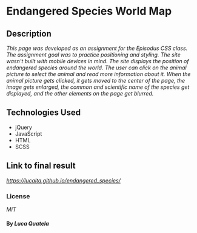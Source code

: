 # Endangered Species World Map

## Description

_This page was developed as an assignment for the Episodus CSS class. The assignment goal was to practice positioning and styling. The site wasn't built with mobile devices in mind._
_The site displays the position of endangered species around the world. The user can click on the animal picture to select the animal and read more information about it.
When the animal picture gets clicked, it gets moved to the center of the page, the image gets enlarged, the common and scientific name of the species get displayed, and the other elements on the page get blurred._

## Technologies Used

* jQuery
* JavaScript
* HTML
* SCSS

## Link to final result
_https://lucaita.github.io/endangered_species/_

### License

*MIT*

#### By _**Luca Quatela**_
